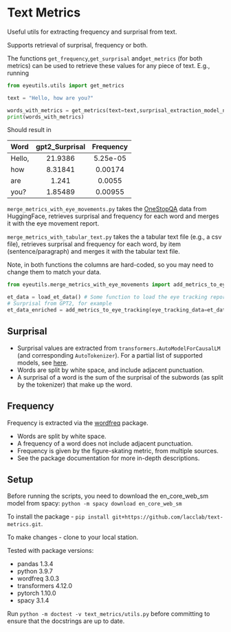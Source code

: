 # Text Metrics

Useful utils for extracting frequency and surprisal from text.

Supports  retrieval of surprisal, frequency or both.

The functions `get_frequency`,`get_surprisal` and`get_metrics` (for both metrics)
can be used to retrieve these values for any piece of text.
 E.g., running

```python
from eyeutils.utils import get_metrics

text = "Hello, how are you?"

words_with_metrics = get_metrics(text=text,surprisal_extraction_model_names=['gpt2']) # Not updated for new API
print(words_with_metrics)
```

Should result in

| Word   |  gpt2_Surprisal  |  Frequency  |
|:-------|:-----------:|:-----------:|
| Hello, |   21.9386   |  5.25e-05   |
| how    |   8.31841   |   0.00174   |
| are    |    1.241    |   0.0055    |
| you?   |   1.85489   |   0.00955   |

`merge_metrics_with_eye_movements.py` takes the [OneStopQA](https://huggingface.co/datasets/onestop_qa) data from HuggingFace,
retrieves surprisal and frequency for each word and merges it with the eye movement report.

`merge_metrics_with_tabular_text.py` takes the a tabular text file (e.g., a csv file),
retrieves surprisal and frequency for each word, by item (sentence/paragraph) and merges it with the tabular text file. 

Note, in both functions the columns are hard-coded, so you may need to change them to match your data.

```python
from eyeutils.merge_metrics_with_eye_movements import add_metrics_to_eye_tracking

et_data = load_et_data() # Some function to load the eye tracking report
# Surprisal from GPT2, for example
et_data_enriched = add_metrics_to_eye_tracking(eye_tracking_data=et_data, surprisal_extraction_model_names=['gpt2'])
```

## Surprisal

- Surprisal values are extracted from  `transformers.AutoModelForCausalLM` (and corresponding `AutoTokenizer`). For a partial list of supported models, see [here](https://huggingface.co/transformers/v3.5.1/model_doc/auto.html#transformers.AutoModelForCausalLM.from_pretrained).
- Words are split by white space, and include adjacent punctuation.
- A surprisal of a word is the sum of the surprisal of the subwords (as split by the tokenizer) that make up the word.

## Frequency

Frequency is extracted via the [wordfreq](https://github.com/rspeer/wordfreq) package.

- Words are split by white space.
- A frequency of a word does not include adjacent punctuation.
- Frequency is given by the figure-skating metric, from multiple sources.
- See the package documentation for more in-depth descriptions.

## Setup
Before running the scripts, you need to download the en_core_web_sm model from spacy:
`python -m spacy download en_core_web_sm`

To install the package -
`pip install git+https://github.com/lacclab/text-metrics.git`.

To make changes - clone to your local station.

Tested with package versions:

- pandas 1.3.4
- python 3.9.7
- wordfreq 3.0.3
- transformers 4.12.0
- pytorch 1.10.0
- spacy 3.1.4

Run `python -m doctest -v text_metrics/utils.py` before committing to ensure that the docstrings are up to date.
